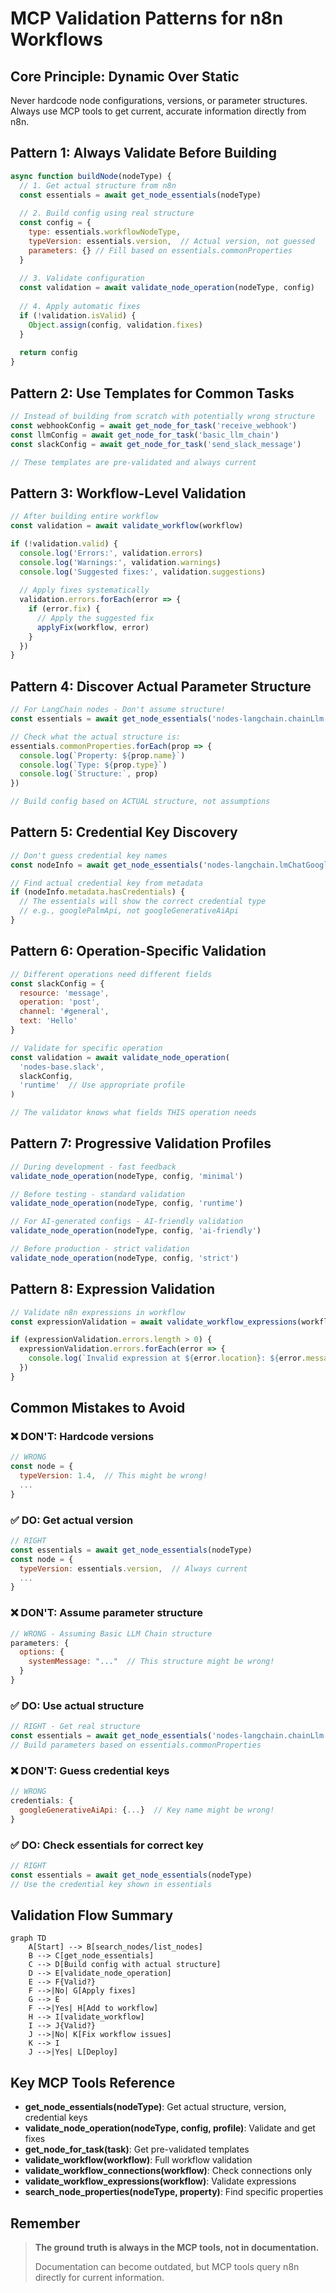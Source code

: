 # MCP Validation Patterns for n8n Workflows

## Core Principle: Dynamic Over Static
Never hardcode node configurations, versions, or parameter structures. Always use MCP tools to get current, accurate information directly from n8n.

## Pattern 1: Always Validate Before Building

```javascript
async function buildNode(nodeType) {
  // 1. Get actual structure from n8n
  const essentials = await get_node_essentials(nodeType)
  
  // 2. Build config using real structure
  const config = {
    type: essentials.workflowNodeType,
    typeVersion: essentials.version,  // Actual version, not guessed
    parameters: {} // Fill based on essentials.commonProperties
  }
  
  // 3. Validate configuration
  const validation = await validate_node_operation(nodeType, config)
  
  // 4. Apply automatic fixes
  if (!validation.isValid) {
    Object.assign(config, validation.fixes)
  }
  
  return config
}
```

## Pattern 2: Use Templates for Common Tasks

```javascript
// Instead of building from scratch with potentially wrong structure
const webhookConfig = await get_node_for_task('receive_webhook')
const llmConfig = await get_node_for_task('basic_llm_chain')
const slackConfig = await get_node_for_task('send_slack_message')

// These templates are pre-validated and always current
```

## Pattern 3: Workflow-Level Validation

```javascript
// After building entire workflow
const validation = await validate_workflow(workflow)

if (!validation.valid) {
  console.log('Errors:', validation.errors)
  console.log('Warnings:', validation.warnings)
  console.log('Suggested fixes:', validation.suggestions)
  
  // Apply fixes systematically
  validation.errors.forEach(error => {
    if (error.fix) {
      // Apply the suggested fix
      applyFix(workflow, error)
    }
  })
}
```

## Pattern 4: Discover Actual Parameter Structure

```javascript
// For LangChain nodes - Don't assume structure!
const essentials = await get_node_essentials('nodes-langchain.chainLlm')

// Check what the actual structure is:
essentials.commonProperties.forEach(prop => {
  console.log(`Property: ${prop.name}`)
  console.log(`Type: ${prop.type}`)
  console.log(`Structure:`, prop)
})

// Build config based on ACTUAL structure, not assumptions
```

## Pattern 5: Credential Key Discovery

```javascript
// Don't guess credential key names
const nodeInfo = await get_node_essentials('nodes-langchain.lmChatGoogleGemini')

// Find actual credential key from metadata
if (nodeInfo.metadata.hasCredentials) {
  // The essentials will show the correct credential type
  // e.g., googlePalmApi, not googleGenerativeAiApi
}
```

## Pattern 6: Operation-Specific Validation

```javascript
// Different operations need different fields
const slackConfig = {
  resource: 'message',
  operation: 'post',
  channel: '#general',
  text: 'Hello'
}

// Validate for specific operation
const validation = await validate_node_operation(
  'nodes-base.slack',
  slackConfig,
  'runtime'  // Use appropriate profile
)

// The validator knows what fields THIS operation needs
```

## Pattern 7: Progressive Validation Profiles

```javascript
// During development - fast feedback
validate_node_operation(nodeType, config, 'minimal')

// Before testing - standard validation
validate_node_operation(nodeType, config, 'runtime')

// For AI-generated configs - AI-friendly validation
validate_node_operation(nodeType, config, 'ai-friendly')

// Before production - strict validation
validate_node_operation(nodeType, config, 'strict')
```

## Pattern 8: Expression Validation

```javascript
// Validate n8n expressions in workflow
const expressionValidation = await validate_workflow_expressions(workflow)

if (expressionValidation.errors.length > 0) {
  expressionValidation.errors.forEach(error => {
    console.log(`Invalid expression at ${error.location}: ${error.message}`)
  })
}
```

## Common Mistakes to Avoid

### ❌ DON'T: Hardcode versions
```javascript
// WRONG
const node = {
  typeVersion: 1.4,  // This might be wrong!
  ...
}
```

### ✅ DO: Get actual version
```javascript
// RIGHT
const essentials = await get_node_essentials(nodeType)
const node = {
  typeVersion: essentials.version,  // Always current
  ...
}
```

### ❌ DON'T: Assume parameter structure
```javascript
// WRONG - Assuming Basic LLM Chain structure
parameters: {
  options: {
    systemMessage: "..."  // This structure might be wrong!
  }
}
```

### ✅ DO: Use actual structure
```javascript
// RIGHT - Get real structure
const essentials = await get_node_essentials('nodes-langchain.chainLlm')
// Build parameters based on essentials.commonProperties
```

### ❌ DON'T: Guess credential keys
```javascript
// WRONG
credentials: {
  googleGenerativeAiApi: {...}  // Key name might be wrong!
}
```

### ✅ DO: Check essentials for correct key
```javascript
// RIGHT
const essentials = await get_node_essentials(nodeType)
// Use the credential key shown in essentials
```

## Validation Flow Summary

```mermaid
graph TD
    A[Start] --> B[search_nodes/list_nodes]
    B --> C[get_node_essentials]
    C --> D[Build config with actual structure]
    D --> E[validate_node_operation]
    E --> F{Valid?}
    F -->|No| G[Apply fixes]
    G --> E
    F -->|Yes| H[Add to workflow]
    H --> I[validate_workflow]
    I --> J{Valid?}
    J -->|No| K[Fix workflow issues]
    K --> I
    J -->|Yes| L[Deploy]
```

## Key MCP Tools Reference

- **get_node_essentials(nodeType)**: Get actual structure, version, credential keys
- **validate_node_operation(nodeType, config, profile)**: Validate and get fixes
- **get_node_for_task(task)**: Get pre-validated templates
- **validate_workflow(workflow)**: Full workflow validation
- **validate_workflow_connections(workflow)**: Check connections only
- **validate_workflow_expressions(workflow)**: Validate expressions
- **search_node_properties(nodeType, property)**: Find specific properties

## Remember

> **The ground truth is always in the MCP tools, not in documentation.**
> 
> Documentation can become outdated, but MCP tools query n8n directly for current information.